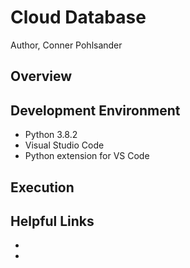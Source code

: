 # Cloud Database

Author, Conner Pohlsander

## Overview

## Development Environment

* Python 3.8.2
* Visual Studio Code
* Python extension for VS Code

## Execution


## Helpful Links

* []()
* []()
